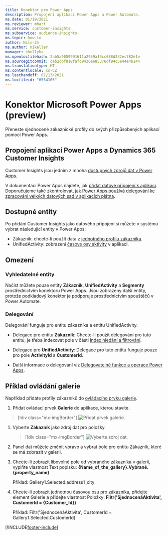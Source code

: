 ```yaml
---
title: Konektor pro Power Apps
description: Propojení aplikací Power Apps a Power Automate.
ms.date: 01/19/2021
ms.reviewer: mhart
ms.service: customer-insights
ms.subservice: audience-insights
ms.topic: how-to
author: Nils-2m
ms.author: nikeller
manager: shellyha
ms.openlocfilehash: 2ab5a9059991611a2959a19cc688d232ec782e1e
ms.sourcegitcommit: dab2cbf818fafc9436e685376df94c5e44e4b144
ms.translationtype: HT
ms.contentlocale: cs-CZ
ms.lasthandoff: 07/13/2021
ms.locfileid: "6554105"
---
```

# <a name="microsoft-power-apps-connector-preview"></a>Konektor Microsoft Power Apps (preview)

Přeneste sjednocené zákaznické profily do svých přizpůsobených aplikací pomocí Power Apps.

## <a name="connect-power-apps-and-dynamics-365-customer-insights"></a>Propojení aplikací Power Apps a Dynamics 365 Customer Insights

Customer Insights jsou jedním z mnoha [dostupných zdrojů dat v Power Apps](/powerapps/maker/canvas-apps/working-with-data-sources).

V dokumentaci Power Apps najdete, jak [přidat datové připojení k aplikaci](/powerapps/maker/canvas-apps/add-data-connection). Doporučujeme také zkontrolovat, [jak Power Apps používá delegování ke zpracování velkých datových sad v aplikacích plátna](/powerapps/maker/canvas-apps/delegation-overview).

## <a name="available-entities"></a>Dostupné entity

Po přidání Customer Insights jako datového připojení si můžete v systému vybrat následující entity v Power Apps:

- Zákazník: chcete-li použít data z [jednotného profilu zákazníka](customer-profiles.md).
- UnifiedActivity: zobrazení [časové osy aktivity](activities.md) v aplikaci.

## <a name="limitations"></a>Omezení

### <a name="retrievable-entities"></a>Vyhledatelné entity

Načíst můžete pouze entity **Zákazník**, **UnifiedActivity** a **Segmenty** prostřednictvím konektoru Power Apps. Jsou zobrazeny další entity, protože podkladový konektor je podporuje prostřednictvím spouštěčů v Power Automate.  

### <a name="delegation"></a>Delegování

Delegování funguje pro entitu zákazníka a entitu UnifiedActivity. 

- Delegace pro entitu **Zákazník**: Chcete-li použít delegování pro tuto entitu, je třeba indexovat pole v části [Index hledání a filtrování](search-filter-index.md).  

- Delegace pro **UnifiedActivity**: Delegace pro tuto entitu funguje pouze pro pole **ActivityId** a **CustomerId**.  

- Další informace o delegování viz [Delegovatelné funkce a operace Power Apps](/connectors/commondataservice/#power-apps-delegable-functions-and-operations-for-the-cds-for-apps). 

## <a name="example-gallery-control"></a>Příklad ovládání galerie

Například přidáte profily zákazníků do [ovládacího prvku galerie](/powerapps/maker/canvas-apps/add-gallery).

1. Přidat ovládací prvek **Galerie** do aplikace, kterou stavíte.

> [!div class="mx-imgBorder"]
> ![Přidat prvek galerie.](media/connector-powerapps9.png "Přidat prvek galerie")

1. Vyberte **Zákazník** jako zdroj dat pro položky.

    > [!div class="mx-imgBorder"]
    > ![Vyberte zdroj dat.](media/choose-datasource-powerapps.png "Vybrat zdroj dat")

1. Panel dat můžete změnit vpravo a vybrat pole pro entitu Zákazník, které se má zobrazit v galerii.

1. Chcete-li zobrazit libovolné pole od vybraného zákazníka v galerii, vyplňte vlastnost Text popisku: **{Name_of_the_gallery}.Vybrané.{property_name}**

    Příklad: Gallery1.Selected.address1_city

1. Chcete-li zobrazit jednotnou časovou osu pro zákazníka, přidejte element Galerie a přidejte vlastnost Položky: **Filtr('SjednocenáAktivita', CustomerId = {Customer_Id})**

    Příklad: Filtr('SjednocenáAktivita', CustomerId = Gallery1.Selected.CustomerId)


[!INCLUDE[footer-include](../includes/footer-banner.md)]
